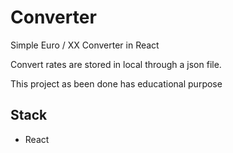 # Converter

Simple Euro / XX Converter in React

Convert rates are stored in local through a json file.

This project as been done has educational purpose

## Stack

* React
